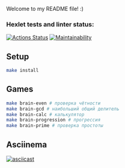 Welcome to my README file! :)

### Hexlet tests and linter status:
[![Actions Status](https://github.com/deponiann/frontend-project-44/workflows/hexlet-check/badge.svg)](https://github.com/deponiann/frontend-project-44/actions)
[![Maintainability](https://api.codeclimate.com/v1/badges/d9d36cbef18ff1ce7d4e/maintainability)](https://codeclimate.com/github/deponiann/frontend-project-44/maintainability)
## Setup
```bash
make install
```
## Games
```bash
make brain-even # проверка чётности
make brain-gcd # наибольший общий делитель
make brain-calc # калькулятор
make brain-progression # прогрессия
make brain-prime # проверка простоты
```
## Asciinema
[![asciicast](https://asciinema.org/a/ttTbB5C5wR1PTXSiSYAK6q7pO.svg)](https://asciinema.org/a/ttTbB5C5wR1PTXSiSYAK6q7pO)
